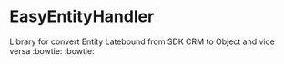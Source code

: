# EasyEntityHandler
Library for convert Entity Latebound from SDK CRM to Object<T> and vice versa :bowtie:
  :bowtie:
